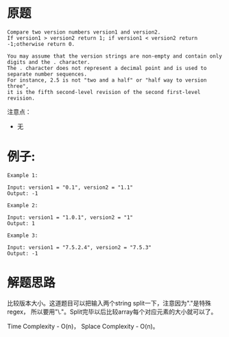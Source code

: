 # 原题

```
Compare two version numbers version1 and version2.
If version1 > version2 return 1; if version1 < version2 return -1;otherwise return 0.

You may assume that the version strings are non-empty and contain only digits and the . character.
The . character does not represent a decimal point and is used to separate number sequences.
For instance, 2.5 is not "two and a half" or "half way to version three", 
it is the fifth second-level revision of the second first-level revision.
```

注意点：

  - 无
  
# 例子:

```
Example 1:

Input: version1 = "0.1", version2 = "1.1"
Output: -1

Example 2:

Input: version1 = "1.0.1", version2 = "1"
Output: 1

Example 3:

Input: version1 = "7.5.2.4", version2 = "7.5.3"
Output: -1
```

# 解题思路
比较版本大小。这道题目可以把输入两个string split一下，注意因为"."是特殊regex，
所以要用"\\."。Split完毕以后比较array每个对应元素的大小就可以了。

Time Complexity - O(n)， Splace Complexity - O(n)。
